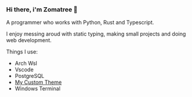 ### Hi there, i'm Zomatree 👋

A programmer who works with Python, Rust and Typescript.

I enjoy messing aroud with static typing, making small projects and doing web development.

Things I use:
  - Arch Wsl
  - Vscode
  - PostgreSQL
  - [My Custom Theme](https://github.com/Zomatree/horizon-theme-vscode)
  - Windows Terminal
